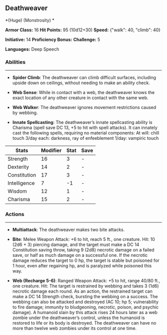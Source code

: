 ## Deathweaver
*(Huge) (Monstrosity) *

**Armor Class:** 16
**Hit Points:** 95 (10d12+30)
**Speed:** {"walk": 40, "climb": 40}

**Initiative:** 14
**Proficiency Bonus:**
**Challenge:** 5

**Languages:** Deep Speech

### Abilities
 --- 
- **Spider Climb**: The deathweaver can climb difficult surfaces, including upside down on ceilings, without needing to make an ability check.

- **Web Sense**: While in contact with a web, the deathweaver knows the exact location of any other creature in contact with the same web.

- **Web Walker**: The deathweaver ignores movement restrictions caused by webbing.

- **Innate Spellcasting**: The deathweaver’s innate spellcasting ability is Charisma (spell save DC 13, +5 to hit with spell attacks). It can innately cast the following spells, requiring no material components:
At will: chill touch
3/day each: darkness, ray of enfeeblement
1/day: vampiric touch



| Stats | Modifier | Stat | Save
| ---- | ---- | ---- | ---- |
| Strength | 16 | 3 | - |
| Dexterity | 14 | 2 | - |
| Constitution | 17 | 3 | - |
| Intelligence | 7 | -1 | - |
| Wisdom | 12 | 1 | - |
| Charisma | 15 | 2 | - |

### Actions
 --- 
- **Multiattack**: The deathweaver makes two bite attacks.

- **Bite**: Melee Weapon Attack: +6 to hit, reach 5 ft., one creature. Hit: 10 (2d6 + 3) piercing damage, and the target must make a DC 14 Constitution saving throw, taking 9 (2d8) necrotic damage on a failed save, or half as much damage on a successful one. If the necrotic damage reduces the target to 0 hp, the target is stable but poisoned for 1 hour, even after regaining hp, and is paralyzed while poisoned this way.

- **Web (Recharge 5-6)**: Ranged Weapon Attack: +5 to hit, range 40/80 ft., one creature. Hit: The target is restrained by webbing and takes 3 (1d6) necrotic damage each round. As an action, the restrained target can make a DC 14 Strength check, bursting the webbing on a success. The webbing can also be attacked and destroyed (AC 10; hp 5; vulnerability to fire damage; immunity to bludgeoning, necrotic, poison, and psychic damage). A humanoid slain by this attack rises 24 hours later as a web zombie under the deathweaver’s control, unless the humanoid is restored to life or its body is destroyed. The deathweaver can have no more than twelve web zombies under its control at one time.

